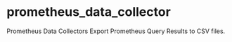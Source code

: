 # prometheus_data_collector
Prometheus Data Collectors
Export Prometheus Query Results to CSV files.
